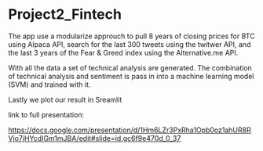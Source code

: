 # Project2_Fintech

The app use a modularize approuch to pull 8 years of closing prices for BTC using Alpaca API, search for the last 300 tweets using the twitwer API, and the last 3 years of the Fear & Greed index using the Alternative.me API.

With all the data a set of technical analysis are generated. The combination of technical analysis and sentiment is pass in into a machine learning model (SVM) and trained with it.

Lastly we plot our result in Sreamlit

link to full presentation:

https://docs.google.com/presentation/d/1Hm6LZr3PxRha1Opb0oz1ahUR8RVjo7jHYcdIGm1mJBA/edit#slide=id.gc6f9e470d_0_37